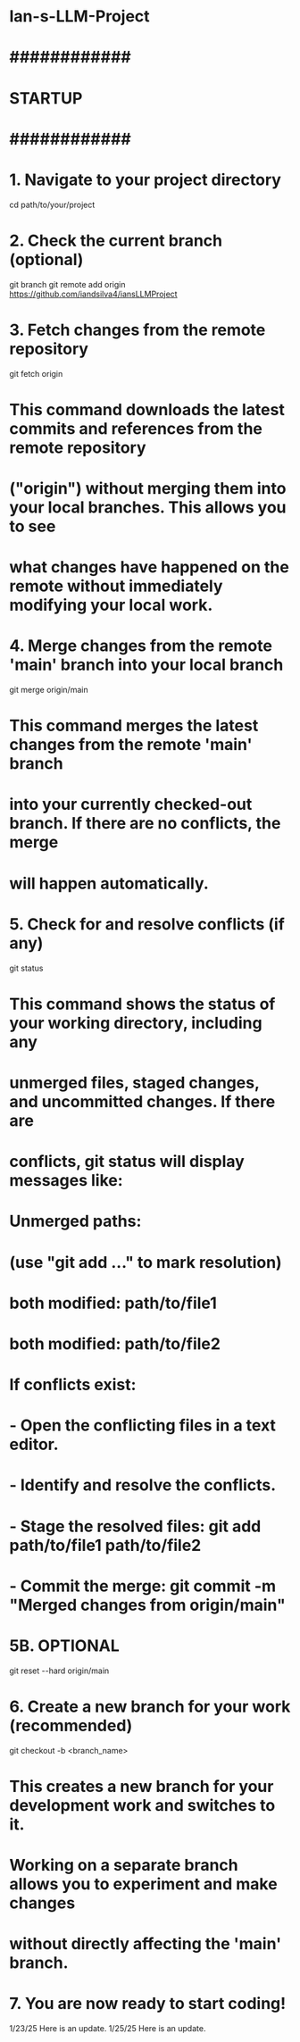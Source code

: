 # Ian-s-LLM-Project

# ############ #
#    STARTUP   #
# ############ #

# 1. Navigate to your project directory
cd path/to/your/project 

# 2. Check the current branch (optional)
git branch
git remote add origin https://github.com/iandsilva4/iansLLMProject

# 3. Fetch changes from the remote repository
git fetch origin

# This command downloads the latest commits and references from the remote repository 
# ("origin") without merging them into your local branches. This allows you to see 
# what changes have happened on the remote without immediately modifying your local work.

# 4. Merge changes from the remote 'main' branch into your local branch
git merge origin/main

# This command merges the latest changes from the remote 'main' branch 
# into your currently checked-out branch. If there are no conflicts, the merge 
# will happen automatically. 

# 5. Check for and resolve conflicts (if any)
git status 

# This command shows the status of your working directory, including any 
# unmerged files, staged changes, and uncommitted changes. If there are 
# conflicts, git status will display messages like:
#
#   Unmerged paths:
#     (use "git add <file>..." to mark resolution)
#     both modified:      path/to/file1
#     both modified:      path/to/file2
#
# If conflicts exist:
#   - Open the conflicting files in a text editor.
#   - Identify and resolve the conflicts.
#   - Stage the resolved files: git add path/to/file1 path/to/file2
#   - Commit the merge: git commit -m "Merged changes from origin/main"

# 5B. OPTIONAL
git reset --hard origin/main 

# 6. Create a new branch for your work (recommended)
git checkout -b <branch_name>

# This creates a new branch for your development work and switches to it. 
# Working on a separate branch allows you to experiment and make changes 
# without directly affecting the 'main' branch.

# 7. You are now ready to start coding!

1/23/25 Here is an update.
1/25/25 Here is an update.